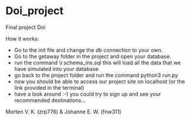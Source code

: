 # Doi_project
Final project Doi

How it works:
- Go to the init file and change the db connection to your own.
- Go to the getaway folder in the project and open your database.
- run the command \i schema_ins.sql this will load all the data that we have simulated into your database
- go back to the project folder and run the command python3 run.py
- now you should be able to access our project site on localhost (or the link provided in the terminal)
- have a look around :-) you could try to sign up and see your recommended destinations...

Morten V. K. (zrp776) & Johanne E. W. (fnw311)
